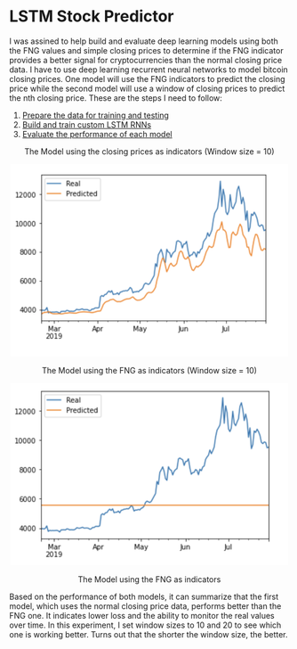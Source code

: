 # LSTM Stock Predictor

I was assined to help build and evaluate deep learning models using both the FNG values and simple closing prices to determine if the FNG indicator provides a better signal for cryptocurrencies than the normal closing price data. I have to use deep learning recurrent neural networks to model bitcoin closing prices. One model will use the FNG indicators to predict the closing price while the second model will use a window of closing prices to predict the nth closing price. These are the steps I need to follow:
1. [Prepare the data for training and testing](#prepare-the-data-for-training-and-testing)
2. [Build and train custom LSTM RNNs](#build-and-train-custom-lstm-rnns)
3. [Evaluate the performance of each model](#evaluate-the-performance-of-each-model)

<p align="center">The Model using the closing prices as indicators (Window size = 10)</p>
<p align="center">
<img src="https://github.com/padthai-sketch/Deep-Learning/blob/main/Images/closing.png" alt="drawing" width="500"/></p>

<p align="center">The Model using the FNG as indicators (Window size = 10)</p>
<p align="center">
<img src="https://github.com/padthai-sketch/Deep-Learning/blob/main/Images/fng.png" alt="drawing" width="500"/></p>
<p align="center">The Model using the FNG as indicators</p>

Based on the performance of both models, it can summarize that the first model, which uses the normal closing price data, performs better than the FNG one. It indicates lower loss and the ability to monitor the real values over time. In this experiment, I set window sizes to 10 and 20 to see which one is working better. Turns out that the shorter the window size, the better.
